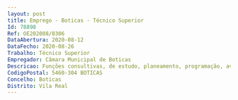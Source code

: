 ```yaml
--- 
layout: post
title: Emprego - Boticas - Técnico Superior
Id: 78898
Ref: OE202008/0306
DataAbertura: 2020-08-12
DataFecho: 2020-08-26
Trabalho: Técnico Superior
Empregador: Câmara Municipal de Boticas
Descricao: Funções consultivas, de estudo, planeamento, programação, avaliação e aplicação de métodos e processos de natureza técnica, elaboração de pareceres e projetos e execução de outras atividades de apoio geral ou especializada  funções exercidas com responsabilidade e autonomia técnica. Especiais  Contribuir para o desenvolvimento integral dos alunos e para a construção da sua identidade pessoal  Participar na definição de estratégias e na aplicação de procedimentos de orientação educativa para o acompanhamento do aluno ao longo do seu percurso escolar  Intervir, a nível psicológico e psicopedagógico, na observação, orientação e apoio dos alunos, promovendo a cooperação de professores, pessoal não docente, pais e encarregados de educação, em articulação com recursos da comunidade  Participar nos processos de avaliação multidisciplinar e, tendo em vista a elaboração de programas educativos individuais, acompanhar a sua concretização  Conceber e desenvolver programas e ações de aconselhamento pessoal e vocacional a nível individual ou de grupo  Colaborar no levantamento de necessidades da comunidade educativa com o fim de propor as medidas educativas adequadas. Profissional responsável pela prevenção, avaliação, intervenção e estudo científico das perturbações da comunicação humana, englobando não só todas as funções associadas à compreensão e expressão da linguagem oral e escrita mas também outras formas de comunicação não verbal.
CodigoPostal: 5460-304 BOTICAS
Concelho: Boticas
Distrito: Vila Real
--- 
```

